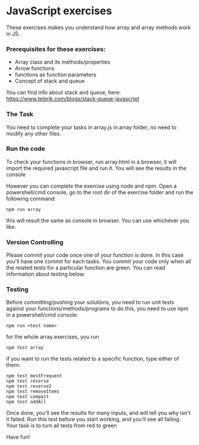 # JavaScript exercises

These exercises makes you understand how array and array methods work in JS.

### Prerequisites for these exercises:
- Array class and its methods/properties
- Arrow functions
- functions as function parameters
- Concept of stack and queue


You can find info about stack and queue, here:
https://www.telerik.com/blogs/stack-queue-javascript

### The Task
You need to complete your tasks in array.js in array folder, no need to modify any other files.

### Run the code
To check your functions in browser, run array.html in a browser, it will import the required javascript file
and run it. You will see the results in the console

However you can complete the exercise using node and npm. Open a powershell/cmd console, go to the root
dir of the exercise folder and run the following command:

    npm run array

this will result the same as console in browser. You can use whichever you like.

### Version Controlling
Please commit your code once one of your function is done. In this case you'll have one commit for each tasks.
You commit your code only when all the related tests for a particular function are green. You can read 
information about testing below.

### Testing
Before committing/pushing your solutions, you need to run unit tests against your functions/methods/programs
to do this, you need to use npm in a powershell/cmd console:

    npm run <test name>

for the whole array exercises, you run

    npm test array

if you want to run the tests related to a specific function, type either of them:

    npm test mostFrequent
    npm test reverse
    npm test reverse2
    npm test removeItems
    npm test compact
    npm test addAll

Once done, you'll see the results for many inputs, and will tell you why isn't it failed.
Run this test before you start working, and you'll see all failing. Your task is to turn all tests from red to green

Have fun!